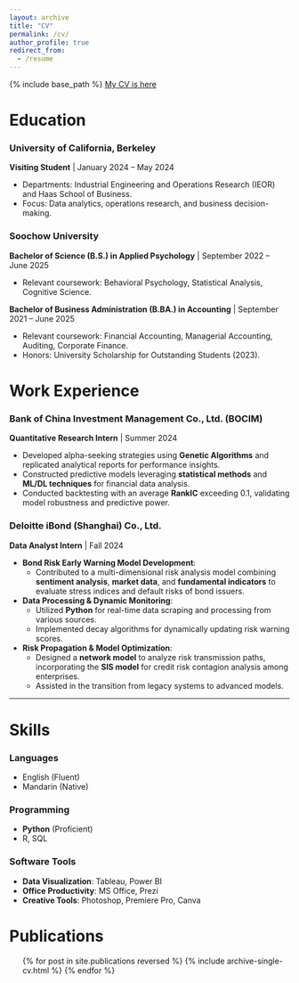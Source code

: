 ```yaml
---
layout: archive
title: "CV"
permalink: /cv/
author_profile: true
redirect_from:
  - /resume
---
```


{% include base_path %}
[My CV is here](https://drive.google.com/file/d/10TXgXLxSadKUjpItiY7A-hNLFdoSMkj8/view?usp=sharing)

Education
=========
### **University of California, Berkeley**  
**Visiting Student** | January 2024 – May 2024  
- Departments: Industrial Engineering and Operations Research (IEOR) and Haas School of Business.  
- Focus: Data analytics, operations research, and business decision-making.  

### **Soochow University**  
**Bachelor of Science (B.S.) in Applied Psychology** | September 2022 – June 2025  
- Relevant coursework: Behavioral Psychology, Statistical Analysis, Cognitive Science.  

**Bachelor of Business Administration (B.BA.) in Accounting** | September 2021 – June 2025  
- Relevant coursework: Financial Accounting, Managerial Accounting, Auditing, Corporate Finance.  
- Honors: University Scholarship for Outstanding Students (2023).  

Work Experience
===============

### **Bank of China Investment Management Co., Ltd. (BOCIM)**  
**Quantitative Research Intern** | Summer 2024  
- Developed alpha-seeking strategies using **Genetic Algorithms** and replicated analytical reports for performance insights.  
- Constructed predictive models leveraging **statistical methods** and **ML/DL techniques** for financial data analysis.  
- Conducted backtesting with an average **RankIC** exceeding 0.1, validating model robustness and predictive power.

### **Deloitte iBond (Shanghai) Co., Ltd.**  
**Data Analyst Intern** | Fall 2024  
- **Bond Risk Early Warning Model Development**:  
  - Contributed to a multi-dimensional risk analysis model combining **sentiment analysis**, **market data**, and **fundamental indicators** to evaluate stress indices and default risks of bond issuers.  
- **Data Processing & Dynamic Monitoring**:  
  - Utilized **Python** for real-time data scraping and processing from various sources.  
  - Implemented decay algorithms for dynamically updating risk warning scores.  
- **Risk Propagation & Model Optimization**:  
  - Designed a **network model** to analyze risk transmission paths, incorporating the **SIS model** for credit risk contagion analysis among enterprises.  
  - Assisted in the transition from legacy systems to advanced models.  

---

Skills
======

### **Languages**  
- English (Fluent)  
- Mandarin (Native)  

### **Programming**  
- **Python** (Proficient)  
- R, SQL  

### **Software Tools**  
- **Data Visualization**: Tableau, Power BI  
- **Office Productivity**: MS Office, Prezi  
- **Creative Tools**: Photoshop, Premiere Pro, Canva  

Publications
======
  <ul>{% for post in site.publications reversed %}
    {% include archive-single-cv.html %}
  {% endfor %}</ul>
  


